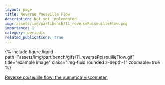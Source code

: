 ```yaml
---
layout: page
title: Reverse Pouseille Flow
description: Not yet implemented
img: assets/img/partibench/11_reversePoiseuilleFlow.png
importance: 1
category: periodic
related_publications: true
---
```


{% include figure.liquid path="assets/img/partibench/gifs/11_reversePoiseuilleFlow.gif" title="example image" class="img-fluid rounded z-depth-1" zoomable=true  %}

[Reverse poiseuille flow: the numerical viscometer.](https://pubs.aip.org/aip/acp/article/1027/1/1432/848152/Reverse-Poiseuille-Flow-the-Numerical-Viscometer)
